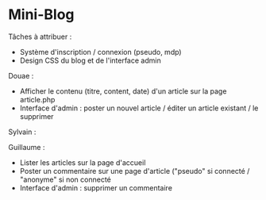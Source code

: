 # Mini-Blog

Tâches à attribuer :

* Système d'inscription / connexion (pseudo, mdp) 
* Design CSS du blog et de l'interface admin

Douae : 
* Afficher le contenu (titre, content, date) d'un article sur la page article.php
* Interface d'admin : poster un nouvel article / éditer un article existant / le supprimer

Sylvain :

Guillaume :
* Lister les articles sur la page d'accueil
* Poster un commentaire sur une page d'article ("pseudo" si connecté / "anonyme" si non connecté
* Interface d'admin : supprimer un commentaire
